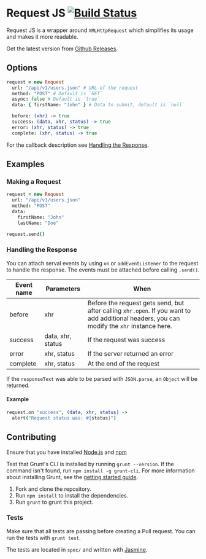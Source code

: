 # Request JS [![Build Status](https://travis-ci.org/philipgiuliani/requester-js.svg?branch=master)](https://travis-ci.org/philipgiuliani/requester-js)

Request JS is a wrapper around `XMLHttpRequest` which simplifies its usage and makes it more readable.

Get the latest version from [Github Releases](https://github.com/philipgiuliani/request-js/releases).

## Options
```coffeescript
request = new Request
  url: "/api/v1/users.json" # URL of the request
  method: "POST" # Default is `GET`
  async: false # Default is `true`
  data: { firstName: "John" } # Data to submit, default is `null`

  before: (xhr) -> true
  success: (data, xhr, status) -> true
  error: (xhr, status) -> true
  complete: (xhr, status) -> true
```

For the callback description see [Handling the Response](#handling-the-response).

## Examples
### Making a Request
```coffeescript
request = new Request
  url: "/api/v1/users.json"
  method: "POST"
  data:
    firstName: "John"
    lastName: "Doe"

request.send()
```

### Handling the Response
You can attach serval events by using `on` or `addEventListener` to the request to handle the response. The events must be attached before calling `.send()`.

| Event name | Parameters        | When
|------------|-------------------|---------------------------------
| before     | xhr               | Before the request gets send, but after calling `xhr.open`. If you want to add additional headers, you can modify the `xhr` instance here.
| success    | data, xhr, status | If the request was success
| error      | xhr, status       | If the server returned an error
| complete   | xhr, status       | At the end of the request

If the `responseText` was able to be parsed with `JSON.parse`, an `Object` will be returned.

#### Example
```coffeescript
request.on "success", (data, xhr, status) ->
  alert("Request status was: #{status}")
```

## Contributing
Ensure that you have installed [Node.js](http://www.nodejs.org) and [npm](http://www.npmjs.org/)

Test that Grunt's CLI is installed by running `grunt --version`. If the command isn't found, run `npm install -g grunt-cli`. For more information about installing Grunt, see the [getting started guide](http://gruntjs.com/getting-started).

1. Fork and clone the repository.
2. Run `npm install` to install the dependencies.
3. Run `grunt` to grunt this project.

### Tests
Make sure that all tests are passing before creating a Pull request. You can run the tests with `grunt test`.

The tests are located in `spec/` and written with [Jasmine](http://jasmine.github.io/).
